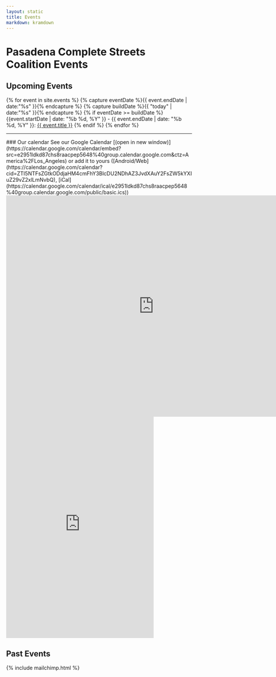```yaml
---
layout: static
title: Events
markdown: kramdown
---
```

# Pasadena Complete Streets Coalition Events

## Upcoming Events
{% for event in site.events %}
{% capture eventDate %}{{ event.endDate | date:"%s" }}{% endcapture %}
{% capture buildDate %}{{ "today" | date:"%s" }}{% endcapture %}
{% if eventDate >= buildDate %}
{{event.startDate | date: "%b %d, %Y" }} - {{ event.endDate | date: "%b %d, %Y" }}: <a href="{{ event.eventURL }}" >{{ event.title }}</a>
{% endif %}
{% endfor %}

<hr>
### Our calendar
See our Google Calendar [(open in new window)](https://calendar.google.com/calendar/embed?src=e2951ldkd87chs8raacpep5648%40group.calendar.google.com&ctz=America%2FLos_Angeles) or add it to yours ([Android/Web](https://calendar.google.com/calendar?cid=ZTI5NTFsZGtkODdjaHM4cmFhY3BlcDU2NDhAZ3JvdXAuY2FsZW5kYXIuZ29vZ2xlLmNvbQ), [iCal](https://calendar.google.com/calendar/ical/e2951ldkd87chs8raacpep5648%40group.calendar.google.com/public/basic.ics))

<!--Show on larger screens--->
<iframe src="https://calendar.google.com/calendar/embed?showTitle=0&amp;showPrint=0&amp;showCalendars=0&amp;height=600&amp;wkst=1&amp;bgcolor=%23FFFFFF&amp;src=e2951ldkd87chs8raacpep5648%40group.calendar.google.com&amp;color=%2328754E&amp;ctz=America%2FLos_Angeles" style="border-width:0" width="800" height="600" frameborder="0" scrolling="no" class="d-none d-md-block"></iframe>

<!--Show on smaller screens-->
<iframe src="https://calendar.google.com/calendar/embed?mode=AGENDA&amp;showTitle=0&amp;showPrint=0&amp;showCalendars=0&amp;height=600&amp;wkst=1&amp;bgcolor=%23FFFFFF&amp;src=e2951ldkd87chs8raacpep5648%40group.calendar.google.com&amp;color=%2328754E&amp;ctz=America%2FLos_Angeles" style="border-width:0" width="400" height="600" frameborder="0" scrolling="no" class="d-md-none"></iframe>

## Past Events


{% include mailchimp.html %}
